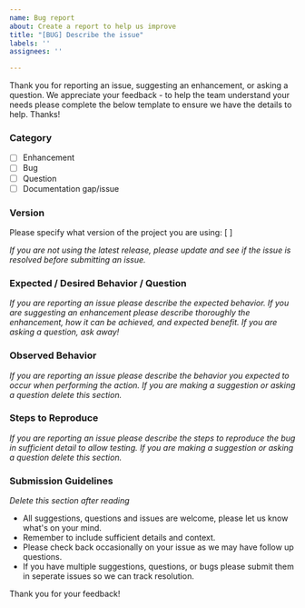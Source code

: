 ```yaml
---
name: Bug report
about: Create a report to help us improve
title: "[BUG] Describe the issue"
labels: ''
assignees: ''

---
```


Thank you for reporting an issue, suggesting an enhancement, or asking a question. We appreciate your feedback - to help the team understand your
needs please complete the below template to ensure we have the details to help. Thanks!

### Category
- [ ] Enhancement
- [ ] Bug
- [ ] Question
- [ ] Documentation gap/issue

### Version

Please specify what version of the project you are using: [         ]

*If you are not using the latest release, please update and see if the issue is resolved before submitting an issue.*

### Expected / Desired Behavior / Question
*If you are reporting an issue please describe the expected behavior. If you are suggesting an enhancement please
describe thoroughly the enhancement, how it can be achieved, and expected benefit. If you are asking a question, ask away!*

### Observed Behavior
*If you are reporting an issue please describe the behavior you expected to occur when performing the action. If you are making a
suggestion or asking a question delete this section.*

### Steps to Reproduce
*If you are reporting an issue please describe the steps to reproduce the bug in sufficient detail to allow testing. If you are making
a suggestion or asking a question delete this section.*

### Submission Guidelines
*Delete this section after reading*
* All suggestions, questions and issues are welcome, please let us know what's on your mind.
* Remember to include sufficient details and context.
* Please check back occasionally on your issue as we may have follow up questions.
* If you have multiple suggestions, questions, or bugs please submit them in seperate issues so we can track resolution.

Thank you for your feedback!
